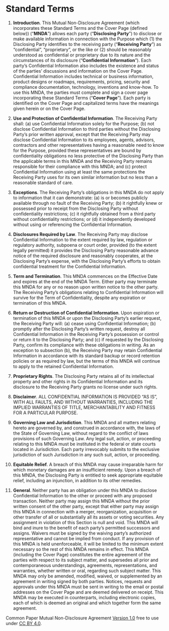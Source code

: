 # Standard Terms

1. **Introduction**. This Mutual Non-Disclosure Agreement (which incorporates these Standard Terms and the Cover Page (defined below)) (“**MNDA**”) allows each party (“**Disclosing Party**”) to disclose or make available information in connection with the <span class="coverpage_link">Purpose</span> which (1) the Disclosing Party identifies to the receiving party (“**Receiving Party**”) as “confidential”, “proprietary”, or the like or (2) should be reasonably understood as confidential or proprietary due to its nature and the circumstances of its disclosure (“**Confidential Information**”). Each party’s Confidential Information also includes the existence and status of the parties’ discussions and information on the Cover Page. Confidential Information includes technical or business information, product designs or roadmaps, requirements, pricing, security and compliance documentation, technology, inventions and know-how. To use this MNDA, the parties must complete and sign a cover page incorporating these Standard Terms (“**Cover Page**”). Each party is identified on the Cover Page and capitalized terms have the meanings given herein or on the Cover Page.

2. **Use and Protection of Confidential Information**. The Receiving Party shall: (a) use Confidential Information solely for the <span class="coverpage_link">Purpose</span>; (b) not disclose Confidential Information to third parties without the Disclosing Party’s prior written approval, except that the Receiving Party may disclose Confidential Information to its employees, agents, advisors, contractors and other representatives having a reasonable need to know for the <span class="coverpage_link">Purpose</span>, provided these representatives are bound by confidentiality obligations no less protective of the Disclosing Party than the applicable terms in this MNDA and the Receiving Party remains responsible for their compliance with this MNDA; and (c) protect Confidential Information using at least the same protections the Receiving Party uses for its own similar information but no less than a reasonable standard of care.

3. **Exceptions**. The Receiving Party’s obligations in this MNDA do not apply to information that it can demonstrate: (a) is or becomes publicly available through no fault of the Receiving Party; (b) it rightfully knew or possessed prior to receipt from the Disclosing Party without confidentiality restrictions; (c) it rightfully obtained from a third party without confidentiality restrictions; or (d) it independently developed without using or referencing the Confidential Information.

4. **Disclosures Required by Law**. The Receiving Party may disclose Confidential Information to the extent required by law, regulation or regulatory authority, subpoena or court order, provided (to the extent legally permitted) it provides the Disclosing Party reasonable advance notice of the required disclosure and reasonably cooperates, at the Disclosing Party’s expense, with the Disclosing Party’s efforts to obtain confidential treatment for the Confidential Information.

5. **Term and Termination**. This MNDA commences on the <span class="coverpage_link">Effective Date</span> and expires at the end of the <span class="coverpage_link">MNDA Term</span>. Either party may terminate this MNDA for any or no reason upon written notice to the other party. The Receiving Party’s obligations relating to Confidential Information will survive for the <span class="coverpage_link">Term of Confidentiality</span>, despite any expiration or termination of this MNDA.

6. **Return or Destruction of Confidential Information**. Upon expiration or termination of this MNDA or upon the Disclosing Party’s earlier request, the Receiving Party will: (a) cease using Confidential Information; (b) promptly after the Disclosing Party’s written request, destroy all Confidential Information in the Receiving Party’s possession or control or return it to the Disclosing Party; and (c) if requested by the Disclosing Party, confirm its compliance with these obligations in writing. As an exception to subsection (b), the Receiving Party may retain Confidential Information in accordance with its standard backup or record retention policies or as required by law, but the terms of this MNDA will continue to apply to the retained Confidential Information.

7. **Proprietary Rights**. The Disclosing Party retains all of its intellectual property and other rights in its Confidential Information and its disclosure to the Receiving Party grants no license under such rights.

8. **Disclaimer**. ALL CONFIDENTIAL INFORMATION IS PROVIDED “AS IS”, WITH ALL FAULTS, AND WITHOUT WARRANTIES, INCLUDING THE IMPLIED WARRANTIES OF TITLE, MERCHANTABILITY AND FITNESS FOR A PARTICULAR PURPOSE.

9. **Governing Law and Jurisdiction**. This MNDA and all matters relating hereto are governed by, and construed in accordance with, the laws of the State of <span class="coverpage_link">Governing Law</span>, without regard to the conflict of laws provisions of such <span class="coverpage_link">Governing Law</span>. Any legal suit, action, or proceeding relating to this MNDA must be instituted in the federal or state courts located in <span class="coverpage_link">Jurisdiction</span>. Each party irrevocably submits to the exclusive jurisdiction of such <span class="coverpage_link">Jurisdiction</span> in any such suit, action, or proceeding.

10. **Equitable Relief**. A breach of this MNDA may cause irreparable harm for which monetary damages are an insufficient remedy. Upon a breach of this MNDA, the Disclosing Party is entitled to seek appropriate equitable relief, including an injunction, in addition to its other remedies.

11. **General**. Neither party has an obligation under this MNDA to disclose Confidential Information to the other or proceed with any proposed transaction. Neither party may assign this MNDA without the prior written consent of the other party, except that either party may assign this MNDA in connection with a merger, reorganization, acquisition or other transfer of all or substantially all its assets or voting securities. Any assignment in violation of this Section is null and void. This MNDA will bind and inure to the benefit of each party’s permitted successors and assigns. Waivers must be signed by the waiving party’s authorized representative and cannot be implied from conduct. If any provision of this MNDA is held unenforceable, it will be limited to the minimum extent necessary so the rest of this MNDA remains in effect. This MNDA (including the Cover Page) constitutes the entire agreement of the parties with respect to its subject matter, and supersedes all prior and contemporaneous understandings, agreements, representations, and warranties, whether written or oral, regarding such subject matter. This MNDA may only be amended, modified, waived, or supplemented by an agreement in writing signed by both parties. Notices, requests and approvals under this MNDA must be sent in writing to the email or postal addresses on the Cover Page and are deemed delivered on receipt. This MNDA may be executed in counterparts, including electronic copies, each of which is deemed an original and which together form the same agreement.

Common Paper Mutual Non-Disclosure Agreement [Version 1.0](https://commonpaper.com/standards/mutual-nda/1.0/) free to use under [CC BY 4.0](https://creativecommons.org/licenses/by/4.0/).
